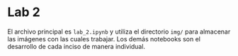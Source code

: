 # Lab 2

El archivo principal es `lab_2.ipynb` y utiliza el directorio `img/` para almacenar las imágenes con las cuales trabajar. Los demás notebooks son el desarrollo de cada inciso de manera individual. 